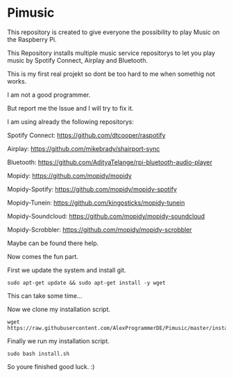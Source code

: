 # Pimusic

This repository is created to give everyone the possibility to play Music on the Raspberry Pi.

This Repository installs multiple music service repositorys to let you play music by Spotify Connect, Airplay and Bluetooth.

This is my first real projekt so dont be too hard to me when somethig not works.

I am not a good programmer.

But report me the Issue and I will try to fix it.

I am using already the following repositorys:

Spotify Connect: https://github.com/dtcooper/raspotify

Airplay: https://github.com/mikebrady/shairport-sync

Bluetooth: https://github.com/AdityaTelange/rpi-bluetooth-audio-player

Mopidy: https://github.com/mopidy/mopidy

Mopidy-Spotify: https://github.com/mopidy/mopidy-spotify

Mopidy-Tunein: https://github.com/kingosticks/mopidy-tunein

Mopidy-Soundcloud: https://github.com/mopidy/mopidy-soundcloud

Mopidy-Scrobbler: https://github.com/mopidy/mopidy-scrobbler

Maybe can be found there help.

Now comes the fun part. 

First we update the system and install git.
```
sudo apt-get update && sudo apt-get install -y wget
```
This can take some time...

Now we clone my installation script.
```
wget https://raw.githubusercontent.com/AlexProgrammerDE/Pimusic/master/install.sh
```
Finally we run my installation script.
```
sudo bash install.sh
```
So youre finished good luck. :)
